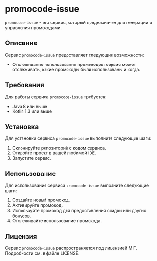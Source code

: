 # promocode-issue

`promocode-issue` - это сервис, который предназначен для генерации и управления промокодами.

## Описание

Сервис `promocode-issue` предоставляет следующие возможности:
- Отслеживание использования промокодов: сервис может отслеживать, какие промокоды были использованы и когда.

## Требования

Для работы сервиса `promocode-issue` требуется:

- Java 8 или выше
- Kotlin 1.3 или выше

## Установка

Для установки сервиса `promocode-issue` выполните следующие шаги:

1. Склонируйте репозиторий с кодом сервиса.
2. Откройте проект в вашей любимой IDE.
3. Запустите сервис.

## Использование

Для использования сервиса `promocode-issue` выполните следующие шаги:

1. Создайте новый промокод.
2. Активируйте промокод.
3. Используйте промокод для предоставления скидки или других бонусов.
4. Отслеживайте использование промокода.

## Лицензия

Сервис `promocode-issue` распространяется под лицензией MIT. Подробности см. в файле LICENSE.